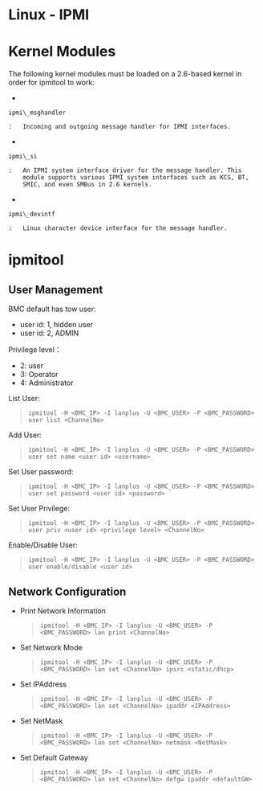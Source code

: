 # Linux - IPMI

Kernel Modules
==============

The following kernel modules must be loaded on a 2.6-based kernel in
order for ipmitool to work:

-   

    ipmi\_msghandler

    :   Incoming and outgoing message handler for IPMI interfaces.

-   

    ipmi\_si

    :   An IPMI system interface driver for the message handler. This
        module supports various IPMI system interfaces such as KCS, BT,
        SMIC, and even SMBus in 2.6 kernels.

-   

    ipmi\_devintf

    :   Linux character device interface for the message handler.

ipmitool
========

User Management
---------------

BMC default has tow user:

-   user id: 1, hidden user
-   user id: 2, ADMIN

Privilege level：

-   2: user
-   3: Operator
-   4: Administrator

List User:

> `ipmitool -H <BMC_IP> -I lanplus -U <BMC_USER> -P <BMC_PASSWORD> user list <ChannelNo>`

Add User:

> `ipmitool -H <BMC_IP> -I lanplus -U <BMC_USER> -P <BMC_PASSWORD> user set name <user id> <username>`

Set User password:

> `ipmitool -H <BMC_IP> -I lanplus -U <BMC_USER> -P <BMC_PASSWORD> user set password <user id> <password>`

Set User Privilege:

> `ipmitool -H <BMC_IP> -I lanplus -U <BMC_USER> -P <BMC_PASSWORD> user priv <user id> <privilege level> <ChannelNo>`

Enable/Disable User:

> `ipmitool -H <BMC_IP> -I lanplus -U <BMC_USER> -P <BMC_PASSWORD> user enable/disable <user id>`

Network Configuration
---------------------

-   Print Network Information

    > `ipmitool -H <BMC_IP> -I lanplus -U <BMC_USER> -P <BMC_PASSWORD> lan print <ChannelNo>`

-   Set Network Mode

    > `ipmitool -H <BMC_IP> -I lanplus -U <BMC_USER> -P <BMC_PASSWORD> lan set <ChannelNo> ipsrc <static/dhcp>`

-   Set IPAddress

    > `ipmitool -H <BMC_IP> -I lanplus -U <BMC_USER> -P <BMC_PASSWORD> lan set <ChannelNo> ipaddr <IPAddress>`

-   Set NetMask

    > `ipmitool -H <BMC_IP> -I lanplus -U <BMC_USER> -P <BMC_PASSWORD> lan set <ChannelNo> netmask <NetMask>`

-   Set Default Gateway

    > `ipmitool -H <BMC_IP> -I lanplus -U <BMC_USER> -P <BMC_PASSWORD> lan set <ChannelNo> defgw ipaddr <defaultGW>`
